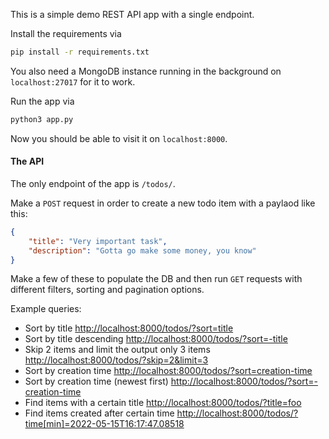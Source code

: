 This is a simple demo REST API app with a single endpoint.


Install the requirements via
```bash
pip install -r requirements.txt
```
You also need a MongoDB instance running in the background on `localhost:27017` for it to work.

Run the app via
```bash
python3 app.py
```

Now you should be able to visit it on `localhost:8000`.

#### The API

The only endpoint of the app is `/todos/`.

Make a `POST` request in order to create a new todo item with a paylaod like this:
```json
{
    "title": "Very important task",
    "description": "Gotta go make some money, you know"
}
```

Make a few of these to populate the DB and then run `GET` requests with 
different filters, sorting and pagination options.

Example queries:
- Sort by title [http://localhost:8000/todos/?sort=title](http://localhost:8000/todos/?sort=title)
- Sort by title descending [http://localhost:8000/todos/?sort=-title](http://localhost:8000/todos/?sort=-title)
- Skip 2 items and limit the output only 3 items [http://localhost:8000/todos/?skip=2&limit=3](http://localhost:8000/todos/?skip=2&limit=3)
- Sort by creation time [http://localhost:8000/todos/?sort=creation-time](http://localhost:8000/todos/?sort=creation-time)
- Sort by creation time (newest first) [http://localhost:8000/todos/?sort=-creation-time](http://localhost:8000/todos/?sort=-creation-time)
- Find items with a certain title [http://localhost:8000/todos/?title=foo](http://localhost:8000/todos/?title=foo)
- Find items created after certain time [http://localhost:8000/todos/?time[min]=2022-05-15T16:17:47.08518](http://localhost:8000/todos/?time[min]=2022-05-15T16:17:47.085188)







